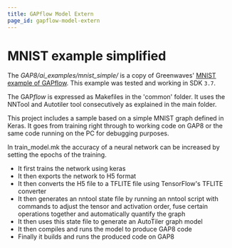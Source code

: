 ```yaml
---
title: GAPflow Model Extern
page_id: gapflow-model-extern
---
```


# MNIST example simplified

The *GAP8/ai_examples/mnist_simple/* is a copy of Greenwaves' [MNIST example of GAPflow](https://github.com/GreenWaves-Technologies/gap_sdk/tree/master/examples/nntool/mnist). This example was tested and working in SDK `3.7`.

The GAP*flow* is expressed as Makefiles in the 'common' folder. It uses the NNTool and Autotiler tool consecutively as explained in the main folder.

This project includes a sample based on a simple MNIST graph defined in Keras. It goes from training right through to working code on GAP8 or the same code running on the PC for debugging purposes.

In train_model.mk the accuracy of a neural network can be increased by setting the epochs of the training.  

* It first trains the network using keras
* It then exports the network to H5 format
* It then converts the H5 file to a TFLITE file using TensorFlow's TFLITE converter
* It then generates an nntool state file by running an nntool script with commands to adjust the tensor and activation order, fuse certain operations together and automatically quantify the graph
* It then uses this state file to generate an AutoTiler graph model
* It then compiles and runs the model to produce GAP8 code
* Finally it builds and runs the produced code on GAP8
